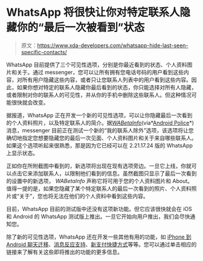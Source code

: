 # WhatsApp 将很快让你对特定联系人隐藏你的“最后一次被看到”状态

> 原文：<https://www.xda-developers.com/whatsapp-hide-last-seen-specific-contacts/>

WhatsApp 目前提供了三个可见性选项，分别是你最近看到的状态、个人资料图片和关于。通过 messenger，您可以让所有拥有您电话号码的用户看到这些内容，对所有用户隐藏这些内容，或者只让您联系人列表中的用户看到这些内容。因此，如果你想对特定的联系人隐藏你最后看到的状态，你只能选择对所有人隐藏，或者限制对你的联系人的可见性，并从你的手机中删除这些联系人。但这种情况可能很快就会改变。

据报道，WhatsApp 正在开发一个新的可见性选项，可以让你隐藏最后一次看到的个人资料照片，以及特定联系人的简介。据[*WABetaInfo*](https://wabetainfo.com/whatsapp-is-reworking-privacy-settings/)(via*[Android Police](https://www.androidpolice.com/2021/09/06/whatsapp-will-let-you-hide-your-online-status-from-anyone-who-cant-be-trusted/)*)消息，messenger 目前正在测试一个新的“我的联系人除外”选项，该选项将让您确切地指定您想要隐藏您的最后一次见面、个人资料图片和关于来自哪些联系人。如果这个选项听起来很熟悉，那是因为它已经可以在 2.21.17.24 版的 WhatsApp 上显示状态。

正如你在所附截图中看到的，新选项将出现在现有选项旁边。一旦它上线，你就可以点击它来添加联系人，以限制他们看到的信息。虽然截图只显示了最后一次看到的设置中的新选项， *WABetaInfo* 声称它将可用于您的个人资料图片和 About。值得一提的是，如果您隐藏了某个特定联系人的最后一次看到的照片、个人资料照片或“关于”，您也将无法在他们的个人资料中看到这些内容。

目前，WhatsApp 目前的测试版中还没有这项新功能。但它应该很快就会在 iOS 和 Android 的 WhatsApp 测试版上推出。一旦它开始向用户推出，我们会尽快通知您。

除了新的可见性选项，WhatsApp 还在开发一些其他有用的功能，如 [iPhone 到 Android 聊天迁移](https://www.xda-developers.com/whatsapp-move-chat-history-from-ios-to-android/)、[消息反应支持](https://www.xda-developers.com/whatsapp-working-on-message-reactions/)、[新支付快捷方式](https://www.xda-developers.com/whatsapp-quicker-payments/)等等。您可以通过单击相应的链接来了解有关这些即将推出的功能的更多信息。